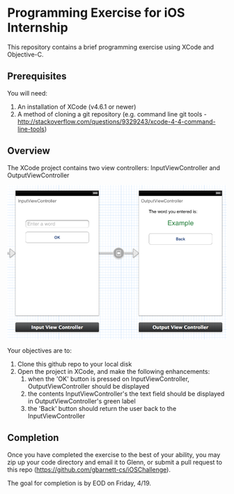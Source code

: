 # Programming Exercise for iOS Internship
This repository contains a brief programming exercise using XCode and Objective-C.

## Prerequisites
You will need:

1. An installation of XCode (v4.6.1 or newer)
2. A method of cloning a git repository (e.g. command line git tools - http://stackoverflow.com/questions/9329243/xcode-4-4-command-line-tools)

## Overview
The XCode project contains two view controllers: InputViewController and OutputViewController

![Storyboard](storyboard.png)

Your objectives are to:

1. Clone this github repo to your local disk
2. Open the project in XCode, and make the following enhancements:
	1. when the 'OK' button is pressed on InputViewController, OutputViewController should be displayed
	2. the contents InputViewController's the text field should be displayed in OutputViewController's green label
	3. the 'Back' button should return the user back to the InputViewController

## Completion

Once you have completed the exercise to the best of your ability, you may zip up your code directory and email it to Glenn, or submit a pull request to this repo (https://github.com/gbarnett-cs/iOSChallenge).

The goal for completion is by EOD on Friday, 4/19.
 